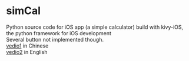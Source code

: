 simCal
=
Python source code for iOS app (a simple calculator) build with kivy-iOS, the python framework for iOS development<br>
Several button not implemented though.<br>
[vedio1](https://www.youtube.com/watch?v=_ccM0i5HPy8) in Chinese<br>
[vedio2](https://www.youtube.com/watch?v=GKMi4gf9tIM) in English
